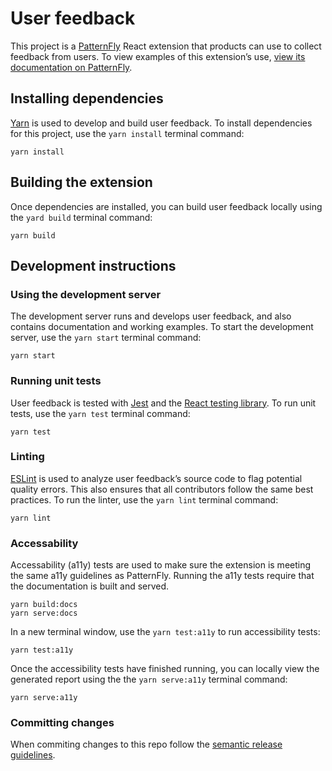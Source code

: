 # User feedback

This project is a [PatternFly](https://github.com/patternfly/patternfly-react) React extension that products can use to collect feedback from users. To view examples of this extension’s use, [view its documentation on PatternFly](https://www.patternfly.org/v4/extensions/user-feedback).

## Installing dependencies

[Yarn](https://yarnpkg.com/) is used to develop and build user feedback. To install dependencies for this project, use the `yarn install` terminal command:

```
yarn install 
```

## Building the extension

Once dependencies are installed, you can build user feedback locally using the `yard build` terminal command:

```
yarn build
```

## Development instructions

### Using the development server

The development server runs and develops user feedback, and also contains documentation and working examples. To start the development server, use the `yarn start` terminal command:


```
yarn start 
```

### Running unit tests

User feedback is tested with [Jest](https://jestjs.io) and the [React testing library](https://testing-library.com/docs/react-testing-library/intro/). To run unit tests, use the `yarn test` terminal command: 


```
yarn test
```

### Linting

[ESLint](https://eslint.org/) is used to analyze user feedback’s source code to flag potential quality errors. This also ensures that all contributors follow the same best practices. To run the linter, use the `yarn lint` terminal command:


```
yarn lint
```

### Accessability
Accessability (a11y) tests are used to make sure the extension is meeting the same a11y guidelines as PatternFly. Running the a11y tests require that the documentation is built and served.  


```
yarn build:docs
yarn serve:docs
```

In a new terminal window, use the `yarn test:a11y` to run accessibility tests:

```
yarn test:a11y
```

Once the accessibility tests have finished running, you can locally view the generated report using the the `yarn serve:a11y` terminal command:

```
yarn serve:a11y
```

### Committing changes

When commiting changes to this repo follow the [semantic release guidelines](https://github.com/semantic-release/semantic-release).